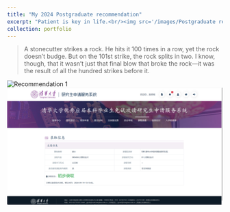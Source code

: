 ```yaml
---
title: "My 2024 Postgraduate recommendation"
excerpt: "Patient is key in life.<br/><img src='/images/Postgraduate recommendation.png'>"
collection: portfolio
---
```


> A stonecutter strikes a rock. He hits it 100 times in a row, yet the rock doesn’t budge. But on the 101st strike, the rock splits in two. I know, though, that it wasn’t just that final blow that broke the rock—it was the result of all the hundred strikes before it.

![Recommendation 1](/images/Postgraduate_recommendation.png)
![Recommendation 2](/images/Tsinghua.png)
